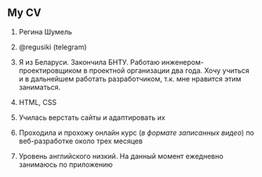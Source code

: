 ## My CV

 1. Регина Шумель

 2. @regusiki (telegram)

 3. Я из Беларуси. Закончила БНТУ. Работаю инженером-проектировщиком в проектной организации два года. Хочу учиться и в дальнейшем работать разработчиком, т.к. мне нравится этим заниматься. 

 4. HTML, CSS

 5. Училась верстать сайты и адаптировать их

 6. Проходила и прохожу онлайн курс (*в формате записанных видео*) по веб-разработке около трех месяцев

 7. Уровень английского низкий. На данный момент ежедневно занимаюсь по приложению 